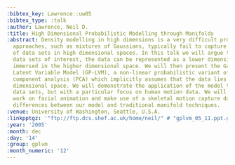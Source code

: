 ```yaml
---
:bibtex_key: Lawrence::uw05
:bibtex_type: :talk
:author: Lawrence, Neil D.
:title: High Dimensional Probabilistic Modelling through Manifolds
:abstract: Density modelling in high dimensions is a very difficult problem. Traditional
  approaches, such as mixtures of Gaussians, typically fail to capture the structure
  of data sets in high dimensional spaces. In this talk we will argue that for many
  data sets of interest, the data can be represented as a lower dimensional manifold
  immersed in the higher dimensional space. We will then present the Gaussian Process
  Latent Variable Model (GP-LVM), a non-linear probabilistic variant of principal
  component analysis (PCA) which implicitly assumes that the data lies on a lower
  dimensional space. We will demonstrate the application of the model to a range of
  data sets, but with a particular focus on human motion data. We will show some preliminary
  work on facial animation and make use of a skeletal motion capture data set to illustrate
  differences between our model and traditional manifold techniques.
:venue: University of Washington, Seattle, U.S.A.
:linkpptgz: '"ftp://ftp.dcs.shef.ac.uk/home/neil/" # "gplvm_05_11.ppt.gz"'
:year: '2005'
:month: dec
:day: '14'
:group: gplvm
:month_numeric: '12'
---
```

